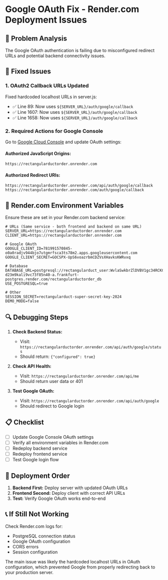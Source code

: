 # Google OAuth Fix - Render.com Deployment Issues

## 🚨 Problem Analysis

The Google OAuth authentication is failing due to misconfigured redirect URLs and potential backend connectivity issues.

## 🔧 Fixed Issues

### 1. **OAuth2 Callback URLs Updated**
Fixed hardcoded localhost URLs in server.js:
- ✅ Line 89: Now uses `${SERVER_URL}/auth/google/callback`
- ✅ Line 1607: Now uses `${SERVER_URL}/auth/google/callback`  
- ✅ Line 1658: Now uses `${SERVER_URL}/auth/google/callback`

### 2. **Required Actions for Google Console**

Go to [Google Cloud Console](https://console.cloud.google.com/) and update OAuth settings:

#### **Authorized JavaScript Origins:**
```
https://rectangularductorder.onrender.com
```

#### **Authorized Redirect URIs:**
```
https://rectangularductorder.onrender.com/api/auth/google/callback
https://rectangularductorder.onrender.com/auth/google/callback
```

## 🚀 Render.com Environment Variables

Ensure these are set in your Render.com backend service:

```env
# URLs (Same service - both frontend and backend on same URL)
SERVER_URL=https://rectangularductorder.onrender.com
CLIENT_URL=https://rectangularductorder.onrender.com

# Google OAuth
GOOGLE_CLIENT_ID=781991570845-o0a0radjv944bjo7utgmrfsca3ts78m2.apps.googleusercontent.com
GOOGLE_CLIENT_SECRET=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

# Database
DATABASE_URL=postgresql://rectangularduct_user:WvlaSwkbrZlDVBV1gc34RCKCO5PF3aGC@dpg-d23m9kali9vc73f85n40-a.frankfurt-postgres.render.com/rectangularductorder_db
USE_POSTGRESQL=true

# Other
SESSION_SECRET=rectangularduct-super-secret-key-2024
DEMO_MODE=false
```

## 🔍 Debugging Steps

1. **Check Backend Status:**
   - Visit: `https://rectangularductorder.onrender.com/api/auth/google/status`
   - Should return: `{"configured": true}`

2. **Check API Health:**
   - Visit: `https://rectangularductorder.onrender.com/api/me`
   - Should return user data or 401

3. **Test Google OAuth:**
   - Visit: `https://rectangularductorder.onrender.com/api/auth/google`
   - Should redirect to Google login

## 📋 Checklist

- [ ] Update Google Console OAuth settings
- [ ] Verify all environment variables in Render.com
- [ ] Redeploy backend service
- [ ] Redeploy frontend service
- [ ] Test Google login flow

## 🔄 Deployment Order

1. **Backend First:** Deploy server with updated OAuth URLs
2. **Frontend Second:** Deploy client with correct API URLs
3. **Test:** Verify Google OAuth works end-to-end

## 📞 If Still Not Working

Check Render.com logs for:
- PostgreSQL connection status
- Google OAuth configuration
- CORS errors
- Session configuration

The main issue was likely the hardcoded localhost URLs in OAuth configuration, which prevented Google from properly redirecting back to your production server.